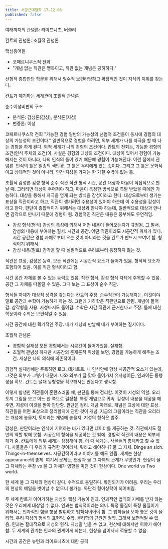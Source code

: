 ```yaml
---
title: 서양근대철학 17.12.05.
published: false
---
```


여태까지의 관념론: 라이프니츠, 버클리

칸트의 관념론: 초월적 관념론

핵심용어들
- 코페르니쿠스적 전회
- "개념 없는 직관은 맹목이고, 직관 없는 개념은 공허하다."

선험적 종합판단
학문을 위해서 필수적
보편타당하고 확장적인 것이 지식의 지위를 갖는다.

칸트가 제기하는 세계관이 초월적 관념론

순수이성비판의 구조
- 분석론: 감성론(감성), 분석론(지성)
- 변증론: 이성

코페르니쿠스적 전회
"가능한 경험 일반의 가능성의 선험적 조건들이 동시에 경험의 대상의 가능성의 조건이다."
일반적으로 경험을 하려면, 외부 세계가 나를 자극을 할 때 나는 경험을 하게 된다. 외적 세계가 나의 경험의 조건이다.
칸트의 전회는, 가능한 경험의 조건(인식 주체의 조건)이, 사실은 경험의 대상의 조건이다. 대상이 있어서 경험이 가능해지는 것이 아니라, 나의 인식의 틀이 있기 때문에 경험이 가능해진다. 이런 점에서 관념론.
인식의 틀은 일종의 색안경. 그 틀은 우리에게 있는 것이다. 그리고 그 틀은 문화적이고 상대적인 것이 아니라, 인간 지성을 가지는 한 가질 수밖에 없는 틀.

초월적 감성론
감성 형식
순수 직관
직관 형식
시간, 공간
대상과 마음이 직접적으로 만날 때. 그러려면 대상이 주어져야 하고, 마음이 특정한 방식으로 촉발 받았을 때에만 가능하다. 대상을 통해서 자극을 얻게 되는 방식을 감성이라고 한다.
대상으로부터 생기는 표상을 직관이라고 하고, 직관이 생기려면 수용성이 있어야 하는데 이 수용성을 감성이라고 한다.
판단이 종합적이기 위해서는 대상과 만나야 하는데, 일반적으로 대상과 만나면 감각으로 만나기 때문에 경험이 됨. 경험적인 직관은 내용은 풍부해도 우연적임.

- 감성 형식(형식)
감성의 특성에 의해서 어떤 내용이 들어오는지가 규정됨. 그 질서. 감성의 내용에 부여하는 질서.
시간과 공간. 어떤 직관이라도 시공간적 위치가 있다. 시간 공간은 경험 자체로부터 오는 것이 아니라는 것을 칸트가 반드시 보여야 함. 형식이기 위해서.
- 감성 내용(질료)
감각을 할 때 실질적으로 우리로부터 등장하지 않는 것.

직관은 표상, 감성은 능력.
모든 직관에는 시공간적 요소가 들어가 있음. 형식적 요소가 포함되어 있음. 이를 직관 형식이라고 함.

시간 공간 자체를 볼 수 있는 능력도 있음. 직관 형식, 감성 형식 자체에 주목할 수 있음. 공간 그 자체를 떠올릴 수 있음.
그때 보는 그 표상이 순수 직관.

형식들 자체가 대상적 성격을 갖는다는 칸트의 주장. 순수직관이 가능해지는. 이것이야말로 공간과 수학이 가능하게 하는 것.
그런데 기하학은 직관만으로 안됨. 개념이 들어감. 삼각형을 사용. 지성마저도 들어감. 수학은 시간 직관에 근거한다고 주장.
틀에 대한 학문이라 수학은 보편적일 수 있음.

시간 공간에 대한 획기적인 주장. 내가 세상과 만날때 내가 부여하는 질서이다.

초월적 관념론
- 경험적 실재성
모든 경험에서는 시공간이 들어가있음. 실재함.
- 초월적 관념성
하지만 시공간의 존재론적 위상을 보면, 경험을 가능하게 해주는 조건.
세상은 나의 의식에 의존적이다.

경험적 실재성에만 주목하면 로크, 데카르트. 내 인식안에 항상 시공간적 요소가 있는데, 그것은 외부가 그렇기 때문에. 나와 외부가 잘 맞아 들어가서 유사성이든, 인과이든 동형성을 확보.
칸트는 절대 동형성을 확보해서는 안된다고 생각함.

이렇게 발생한 직관들이 혼란스러울 때, 판단을 통해 정리함. 이것이 지성의 역할. 오리 토끼 그림을 보고 어느 한 쪽으로 결정함. 특정 개념으로 귀속.
감성이 내용을 제공을 해주면, 지성이 이것을 받아 판단함. 판단은 정리. 개념 아래로.
개념은 표상에 대한 표상. 직관들을 어떤 표상으로 정리할지에 관한 것이 개념. 지금의 그림이라는 직관을 오리라는 개념에 놓을지, 토끼라는 개념에 놓을지.
지성의 형식은 범주.

감성은, 판단이라는 인식에 기여하는 바가 있다면 데이터를 제공하는 것.
직관에서도 절반의 역할 밖에 못함. 시공간의 형식을 제공하는 것 밖에. 경험적 직관의 내용은 외부세계가 줌.
칸트에게 외부 세계는 상정해야 함. 이 때 세계는, 사물들의 총체라고 할 수 없다. 사물들은 다 우리가 규정한 것이라서. 뭐라고 해야하나? 물 그 자체. Dinge an sich. Things-in-themselves. 시공간적이라고 이야기를 해도 안됨.
세계는 현상appearance의 총체. 여기서 문제는, 현상과 물 그 자체의 관계가 무엇인가. 현상이 물 그 자체라는 주장 vs 물 그 자체가 영향을 미친 것이 현상이다. One world vs Two world.

한 세계
물 그 자체와 현상이 같다. 수적으로 동일하다. 확인되기가 어려움. 우리는 우리의 현상의 베일을 벗어날 수 없으니 불가능. 독단적 형이상학이 되어버림.

두 세계
칸트가 이야기하는 지성의 핵심 기능이 인과. 인과적인 법칙의 지배를 받지 않는 것은 우리에게 대상일 수 없다. 인과는 법칙적이라는 의미. 특정 물질이 특정 물질이기 위해서는 인과적인 힘을 항상 발휘하고 법칙적이어야 함. 그 법칙들을 모아 놓은 것이 물리학. 우리 지성의 형식의 표현임. 수학, 물리학의 근원인 철학. 그래서 보편적일 수 있음.
인과는 절대적으로 지성의 형식. 지성을 넘을 수 없고, 현상에 대해서만 이야기 해야 함. 두 세계의 관계는 인과의 관계이게 되는데, 현상을 넘어서서 적용할 수 없음.

시간과 공간은 뉴턴과 라이프니츠에 대한 공격
